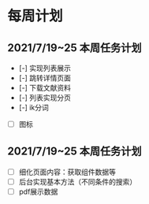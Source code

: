 # 每周计划
## 2021/7/19~25 本周任务计划
- [-] 实现列表展示
- [-] 跳转详情页面
- [-] 下载文献资料
- [-] 列表实现分页
- [-] ik分词
- [ ] 图标

## 2021/7/19~25 本周任务计划
- [ ] 细化页面内容：获取组件数据等
- [ ] 后台实现基本方法（不同条件的搜索）
- [ ] pdf展示数据
